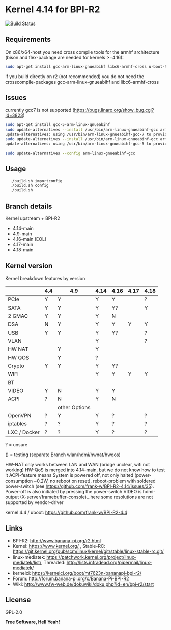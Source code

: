 # Kernel 4.14 for BPI-R2

[![Build Status](https://travis-ci.com/frank-w/BPI-R2-4.14.svg)](https://travis-ci.com/frank-w/BPI-R2-4.14)

## Requirements

On x86/x64-host you need cross compile tools for the armhf architecture (bison and flex-package are needed for kernels >=4.16):
```sh
sudo apt-get install gcc-arm-linux-gnueabihf libc6-armhf-cross u-boot-tools bc make gcc libc6-dev libncurses5-dev libssl-dev bison flex
```
if you build directly on r2 (not recommended) you do not need the crosscompile-packages gcc-arm-linux-gnueabihf and libc6-armhf-cross

## Issues
currently gcc7 is not supported (https://bugs.linaro.org/show_bug.cgi?id=3823)
```sh
sudo apt-get install gcc-5-arm-linux-gnueabihf
sudo update-alternatives --install /usr/bin/arm-linux-gnueabihf-gcc arm-linux-gnueabihf-gcc /usr/bin/arm-linux-gnueabihf-gcc-7  50
update-alternatives: using /usr/bin/arm-linux-gnueabihf-gcc-7 to provide /usr/bin/arm-linux-gnueabihf-gcc (arm-linux-gnueabihf-gcc) in auto mode
sudo update-alternatives --install /usr/bin/arm-linux-gnueabihf-gcc arm-linux-gnueabihf-gcc /usr/bin/arm-linux-gnueabihf-gcc-5  100
update-alternatives: using /usr/bin/arm-linux-gnueabihf-gcc-5 to provide /usr/bin/arm-linux-gnueabihf-gcc (arm-linux-gnueabihf-gcc) in auto mode

sudo update-alternatives --config arm-linux-gnueabihf-gcc
```

## Usage

```sh
  ./build.sh importconfig
  ./build.sh config
  ./build.sh
```

## Branch details

Kernel upstream + BPI-R2
* 4.14-main
* 4.9-main
* 4.16-main (EOL)
* 4.17-main
* 4.18-main

## Kernel version

Kernel breakdown features by version

|          | 4.4 | 4.9 | 4.14 | 4.16 | 4.17 | 4.18 |
|----------| --- | --- | --- | --- | --- | --- |
| PCIe     |  Y  |  Y  |  Y  |  Y  |     |   ?  |
| SATA     |  Y  |  Y  |  Y  |  Y?  |     |  Y   |
| 2 GMAC   |  Y  |  Y  |  Y  |  N  |     |     |
| DSA      |  N  |  Y  |  Y  |  Y  |  Y  |   Y  |
| USB      |  Y  |  Y  |  Y  |  Y?  |     |  ?   |
| VLAN     |     |     |  Y  |     |     |  ?   |
| HW NAT   |     |  Y  |  Y |     |     |     |
| HW QOS   |     |  Y  |  ? |     |     |     |
| Crypto   |  Y  |  Y  |  Y  |  Y?  |     |     |
| WIFI     |     |     |  Y  |  Y |  Y  |   Y  |
| BT       |     |     |     |     |     |     |
| VIDEO    |  Y  |  N  |  Y  |  Y  |     |     |
| ACPI |  ?  |  N  |  Y  |  N  |     |     |
||| other Options ||||     |
| OpenVPN  |  ?  |  Y  |  Y  |  ?  |     |   ?  |
| iptables |  ?  |  ?  |  Y  |  ?  |     |   ?  |
| LXC / Docker |  ?  |  ?  |  Y  |  ?  |     |  ?   |

? = unsure

() = testing (separate Branch wlan/hdmi/hwnat/hwqos)

HW-NAT only works between LAN and WAN (bridge unclear, wifi not working)
HW-QoS is merged into 4.14-main, but we do not know how to test it
ACPI-feature means System is powered off, not only halted (power-consumption ~0.2W, no reboot on reset), reboot-problem with soldered power-switch (see https://github.com/frank-w/BPI-R2-4.14/issues/35). Power-off is also initiated by pressing the power-switch
VIDEO is hdmi-output (X-server/framebuffer-console)...here some resolutions are not supported by vendor-driver

kernel 4.4 / uboot: https://github.com/frank-w/BPI-R2-4.4

## Links

* BPI-R2: http://www.banana-pi.org/r2.html
* Kernel: https://www.kernel.org/ , Stable-RC: https://git.kernel.org/pub/scm/linux/kernel/git/stable/linux-stable-rc.git/
* linux-mediatek: https://patchwork.kernel.org/project/linux-mediatek/list/, Threaded: http://lists.infradead.org/pipermail/linux-mediatek/
* kernelci: https://kernelci.org/boot/mt7623n-bananapi-bpi-r2/
* Forum: http://forum.banana-pi.org/c/Banana-Pi-BPI-R2
* Wiki: http://www.fw-web.de/dokuwiki/doku.php?id=en/bpi-r2/start

License
----

GPL-2.0

**Free Software, Hell Yeah!**
